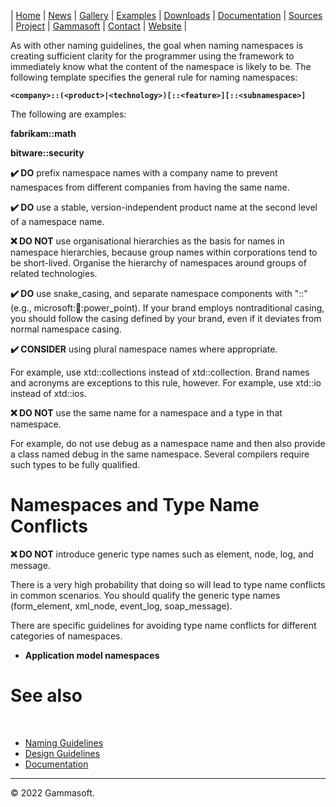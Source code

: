 | [Home](home.md) | [News](news.md) | [Gallery](gallery.md) | [Examples](examples.md) | [Downloads](downloads.md) | [Documentation](documentation.md) | [Sources](https://github.com/gammasoft71/xtd) | [Project](https://sourceforge.net/projects/xtdpro/) | [Gammasoft](gammasoft.md)  | [Contact](contact.md) | [Website](https://gammasoft71.wixsite.com/xtdpro) |

As with other naming guidelines, the goal when naming namespaces is creating sufficient clarity for the programmer using the framework to immediately know what the content of the namespace is likely to be. The following template specifies the general rule for naming namespaces:
 
**`<company>::(<product>|<technology>)[::<feature>][::<subnamespace>]`**

The following are examples:
 
**fabrikam::math**
 
**bitware::security**
 
**✔️ DO** prefix namespace names with a company name to prevent namespaces from different companies from having the same name.
 
**✔️ DO** use a stable, version-independent product name at the second level of a namespace name.
 
**❌ DO NOT** use organisational hierarchies as the basis for names in namespace hierarchies, because group names within corporations tend to be short-lived. Organise the hierarchy of namespaces around groups of related technologies.
 
**✔️ DO** use snake_casing, and separate namespace components with "::" (e.g., microsoft::office::power_point). If your brand employs nontraditional casing, you should follow the casing defined by your brand, even if it deviates from normal namespace casing.
 
**✔️ CONSIDER** using plural namespace names where appropriate.
 
For example, use xtd::collections instead of xtd::collection. Brand names and acronyms are exceptions to this rule, however. For example, use xtd::io instead of xtd::ios.
 
**❌ DO NOT** use the same name for a namespace and a type in that namespace.
 
For example, do not use debug as a namespace name and then also provide a class named debug in the same namespace. Several compilers require such types to be fully qualified.
 
# Namespaces and Type Name Conflicts
 
**❌ DO NOT** introduce generic type names such as element, node, log, and message.
 
There is a very high probability that doing so will lead to type name conflicts in common scenarios. You should qualify the generic type names (form_element, xml_node, event_log, soap_message).
 
There are specific guidelines for avoiding type name conflicts for different categories of namespaces.

* **Application model namespaces**
 
# See also
​
* [Naming Guidelines](naming_guidelines.md)
* [Design Guidelines](design_guidelines.md)
* [Documentation](documentation.md)

______________________________________________________________________________________________

© 2022 Gammasoft.
